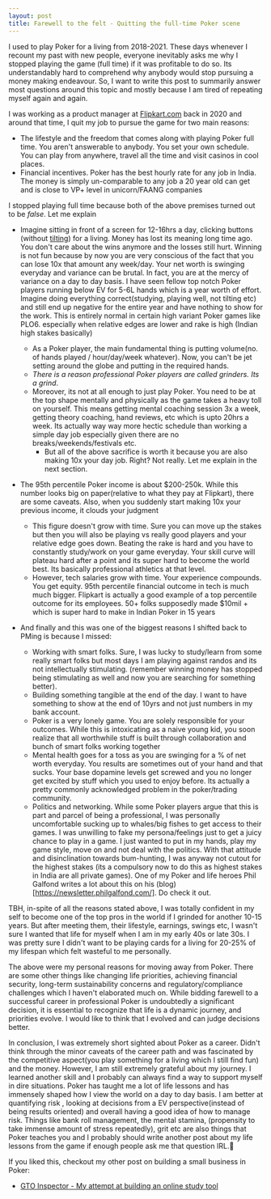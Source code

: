 ```yaml
---
layout: post
title: Farewell to the felt - Quitting the full-time Poker scene
---
```


I used to play Poker for a living from 2018-2021. These days whenever I recount my past with new people, everyone inevitably asks me why I stopped playing the game (full time) if it was profitable to do so. Its understandably hard to comprehend why anybody would stop pursuing a money making endeavour. So, I want to write this post to summarily answer most questions around this topic and mostly because I am tired of repeating myself again and again. 

I was working as a product manager at [Flipkart.com](https://flipkart.com) back in 2020 and around that time, I quit my job to pursue the game for two main reasons: 

- The lifestyle and the freedom that comes along with playing Poker full time. You aren't answerable to anybody. You set your own schedule. You can play from anywhere, travel all the time and visit casinos in cool places.
- Financial incentives. Poker has the best hourly rate for any job in India. The money is simply un-comparable to any job a 20 year old can get and is close to VP+ level in unicorn/FAANG companies

I stopped playing full time because both of the above premises turned out to be *false*. Let me explain

- Imagine sitting in front of a screen for 12-16hrs a day, clicking buttons (without [tilting](https://en.wikipedia.org/wiki/Tilt_(poker))) for a living. Money has lost its meaning long time ago. You don't care about the wins anymore and the losses still hurt. Winning is not fun because by now you are very conscious of the fact that you can lose 10x that amount any week/day. Your net worth is swinging everyday and variance can be brutal. In fact, you are at the mercy of variance on a day to day basis. I have seen fellow top notch Poker players running below EV for 5-6L hands which is a year worth of effort. Imagine doing everything correct(studying, playing well, not tilting etc) and still end up negative for the entire year and have nothing to show for the work. This is entirely normal in certain high variant Poker games like PLO6. especially when relative edges are lower and rake is high (Indian high stakes basically)

  - As a Poker player, the main fundamental thing is putting volume(no. of hands played / hour/day/week whatever). Now, you can't be jet setting around the globe and putting in the required hands. 
  - *There is a reason professional Poker players are called grinders. Its a grind*. 
  - Moreover, its not at all enough to just play Poker. You need to be at the top shape mentally and physically as the game takes a heavy toll on yourself. This means getting mental coaching session 3x a week, getting theory coaching, hand reviews, etc which is upto 20hrs a week. Its actually way way more hectic schedule than working a simple day job especially given there are no breaks/weekends/festivals etc. 
    - But all of the above sacrifice is worth it because you are also making 10x your day job. Right? Not really. Let me explain in the next section. 

- The 95th percentile Poker income is about $200-250k. While this number looks big on paper(relative to what they pay at Flipkart), there are some caveats. Also, when you suddenly start making 10x your previous income, it clouds your judgment

  - This figure doesn't grow with time. Sure you can move up the stakes but then you will also be playing vs really good players and your relative edge goes down. Beating the rake is hard and you have to constantly study/work on your game everyday. Your skill curve will plateau hard after a point and its super hard to become the world best. Its basically professional athletics at that level.
  - However, tech salaries grow with time. Your experience compounds. You get equity. 95th percentile financial outcome in tech is much much bigger. Flipkart is actually a good example of a top percentile outcome for its employees. 50+ folks supposedly made $10mil + which is super hard to make in Indian Poker in 15 years 

- And finally and this was one of the biggest reasons I shifted back to PMing is because I missed: 

  - Working with smart folks. Sure, I was lucky to study/learn from some really smart folks but most days I am playing against randos and its not intellectually stimulating. (remember winning money has stopped being stimulating as well and now you are searching for something better). 
  - Building something tangible at the end of the day. I want to have something to show at the end of 10yrs and not just numbers in my bank account. 
  - Poker is a very lonely game. You are solely responsible for your outcomes. While this is intoxicating as a naive young kid, you soon realize that all worthwhile stuff is built through collaboration and bunch of smart folks working together
  - Mental health goes for a toss as you are swinging for a % of net worth everyday. You results are sometimes out of your hand and that sucks. Your base dopamine levels get screwed and you no longer get excited by stuff which you used to enjoy before. Its actually a pretty commonly acknowledged problem in the poker/trading community. 
  - Politics and networking. While some Poker players argue that this is part and parcel of being a professional, I was personally uncomfortable sucking up to whales/big fishes to get access to their games. I was unwilling to fake my persona/feelings just to get a juicy chance to play in a game. I just wanted to put in my hands, play my game style, move on and not deal with the politics. With that attitude and disinclination towards bum-hunting, I was anyway not cutout for the highest stakes (its a compulsory now to do this as highest stakes in India are all private games). One of my Poker and life heroes Phil Galfond writes a lot about this on his (blog)[https://newsletter.philgalfond.com/]. Do check it out. 

TBH, in-spite of all the reasons stated above, I was totally confident in my self to become one of the top pros in the world if I grinded for another 10-15 years. But after meeting them, their lifestyle, earnings, swings etc, I wasn't sure I wanted that life for myself when I am in my early 40s or late 30s. I was pretty sure I didn't want to be playing cards for a living for 20-25% of my lifespan which felt wasteful to me personally. 
  
The above were my personal reasons for moving away from Poker. There are some other things like changing life priorities, achieving financial security, long-term sustainability concerns and regulatory/compliance challenges which I haven't elaborated much on. While bidding farewell to a successful career in professional Poker is undoubtedly a significant decision, it is essential to recognize that life is a dynamic journey, and priorities evolve. I would like to think that I evolved and can judge decisions better. 

In conclusion, I was extremely short sighted about Poker as a career. Didn't think through the minor caveats of the career path and was fascinated by the competitive aspect(you play something for a living which I still find fun) and the money. However, I am still extremely grateful about my journey. I learned another skill and I probably can always find a way to support myself in dire situations. Poker has taught me a lot of life lessons and has immensely shaped how I view the world on a day to day basis. I am better at quantifying risk , looking at decisions from a EV perspective(instead of being results oriented) and overall having a good idea of how to manage risk. Things like bank roll management, the mental stamina, (propensity to take immense amount of stress repeatedly), grit etc are also things that Poker teaches you and I probably should write another post about my life lessons from the game if enough people ask me that question IRL.🤣

If you liked this, checkout my other post on building a small business in Poker: 

- [GTO Inspector - My attempt at building an online study tool](https://rnikhil.com/2022/06/15/gtoinspector-startup.html)
